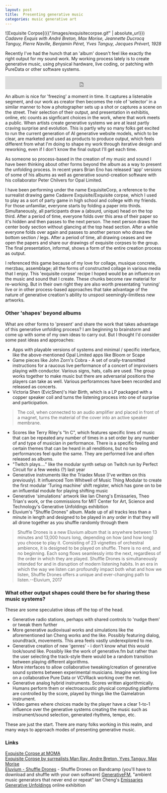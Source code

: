 ```yaml
---
layout: post
title:  Presenting generative music 
categories: music generative art
---
```


![Exquisite Corpse]({{"/images/exquisitecorpse.gif" | absolute_url}})  
*Cadavre Exquis with André Breton, Max Morise, Jeannette Ducrocq Tanguy, Pierre Naville, Benjamin Péret, Yves Tanguy, Jacques Prévert, 1928*  

Recently I've had the hunch that an 'album' doesn't feel like exactly the right output for my sound work. My working process lately is to create generative music, using physical hardware, live coding, or patching with PureData or other software systems. 

<iframe style="border: 0; width: 100%; height: 42px;" src="https://bandcamp.com/EmbeddedPlayer/album=2102409753/size=small/bgcol=ffffff/linkcol=0687f5/transparent=true/" seamless><a href="https://exquisitecorp.bandcamp.com/album/facsimiles">facsimiles by Exquisite Corp</a></iframe>

An album is nice for 'freezing' a moment in time. It captures a listenable segment, and our work as creator then becomes the role of 'selector' in a similar manner to how a photographer sets up a shot or captures a scene on the street. Their selection of their output, and presentation in exhibitis, online, etc counts as signficant choices in the work, where that work meets a public. 
When artists create generative systems we are at least partly craving surprise and evolution. This is partly why so many folks get excited to run the current generation of AI generative website models, which to be clear, are marketed and used as products to produce output, which feels different from what I'm doing to shape my work through iterative design and reworking, even if I don't know the final output I'll get each time.  

As someone so process-based in the creation of my music and sound I have been thinking about other forms beyond the album as a way to present the unfolding process.
In recent years Brian Eno has released 'app' versions of some of his albums as well as generative sound-creation software with his collaborator Peter Chilvers for Opal Limited.

I have been performing under the name ExquisiteCorp, a reference to the surrealist drawing game Cadavre Exquisite/Exquisite corpse, which I used to play as a sort of party game in high school and college with my friends. For those unfamiliar, everyone starts by folding a paper into thirds. Simultaneously, all participants draw a (absurd, unique) head  on the top third. After a period of time, everyone folds over this area of their paper so it's hidden and then passes to the next person. The next person draws the center body section without glancing at the top head section. After a while everyone folds over again and passes to another person who draws the bottom section / legs. After a period of time, all drawing ceases and we open the papers and share our drawings of exquisite corpses to the group. The final presentation, informal, shows a form of the entire creation process as output.

I referenced this game because of my love for collage, musique concrete, merzbau, assemblage; all the forms of constructed collage in various media that I enjoy. This 'exquisite corpse' recipe I hoped would be an influence on the music and sound that I create. These chunks become raw material for re-working. But in their own right they are also worth presentating 'running' live or in other process-based approaches that take advantage of the nature of generative creation's ability to unspool seemingly-limitless new artworks.

### Other 'shapes' beyond albums

What are other forms to 'present' and share the work that takes advantage of this generative unfolding process? I am beginning to brainstorm and come up with some of my own ideas to carry out. But I thought I'd consider some past ideas and approaches:

* Apps with playable versions of  systems and minimal / specific interface, like the above-mentioned Opal Limited apps like Bloom or Scape 
* Game pieces like John Zorn's Cobra - A set of orally-transmitted instructions for a raucous live performance of a concert of improvisers playing with conductor. Various signs, hats, calls are used. The group works together to make music but there are adversarial positions the players can take as well. Various perforamnces have been recorded and released as concerts. 
* Victoria Shen (EvicShen)'s Hair Birth, which is a LP packaged with a copper speaker coil and turns the listening process into one of surprise and participation. 
  
 > The coil, when connected to an audio amplifier and placed in front of a magnet, turns the material of the cover into an active speaker membrane.
  
* Scores like Terry Riley's "In C", which features specific lines of music that can be repeated any number of times in a set order by any number of and type of musician in performance. There is a specific feeling and certain themes that can be heard in all renditions, but no two performances feel quite the same. They are performed live and often released as albums. 
* "Twitch plays...." like the modular synth setup on Twitch run by Perfect Circuit for a few weeks (?) last year
* Generative instruments like the Triadex Muse (I've written on this previously). It influenced Tom Whitwell of Music Thing Modular to create the first modular 'Turing machine' shift register, which has gone on to be an influential module for playing shifting music
* Generative 'simulations' artwork like Ian Cheng's Emissaries, Theo Trian's work, or the commissions for MIT Center for Art, Science and Technology's Generative Unfoldings exhibition
* Eluvium's "Shuffle Drones" album. Made up of all tracks less than a minute in length and designed to be played in any order in that they will all drone together as you shuffle randomly through them 

> Shuffle Drones is a new Eluvium album that is anywhere between 13 minutes and 13,000 hours long, depending on how (and how long) you choose to play it. Consisting of 23 vignettes of orchestral ambience, it is designed to be played on shuffle. There is no end, and no beginning. Each song flows seamlessly into the next, regardless of the order in which they are played. 
> Shuffle Drones is simultaneously intended for and in disruption of modern listening habits. In an era in which the way we listen can profoundly impact both what and how we listen, Shuffle Drones offers a unique and ever-changing path to listen.--Eluvium, 2017

### What other output shapes could there be for sharing these music systems?

These are some speculative ideas off the top of the head.

* Generative radio stations, perhaps with shared controls to 'nudge them' or tweak them further
* More generative audiovisual works and simulations like the aforementioned Ian Cheng works and the like. Possibly featuring dialog, soundtrack, movements.  This area feels vastly underexplored to me.
* Generative creation of new 'genres' - i don't know what this would look/sound like. Possibly like the work of generative.fm but rather than the user selecting the track-style there would be a random transition between playing different algorithms.
* More interfaces to allow collaborative tweaking/creation of generative sound systems between experimental musicians. Imagine working live on a collaborative Pure Data or VCVRack working over the net.
* Generative analog hybrid instruments. Scores written algorithmically. Humans perform them or electroacoustic physical computing platforms are controlled by the score, played by things like the Gamelatron instrument. 
* Video games where choices made by the player have a clear 1-to-1 influence over the generative systems creating the music such as instrument/sound selection, generated rhythms, tempo, etc.

These are just the start. There are many folks working in this realm, and many ways to approach modes of presenting generative music.

### Links

[Exquisite Corpse at MOMA](https://www.moma.org/collection/terms/exquisite-corpse)  
[Exquisite Corpse by surrealists Man Ray, Andre Breton, Yves Tanguy, Max Morise](https://www.artic.edu/artworks/119118/exquisite-corpse)  
[Eluvium - Shuffle Drones](https://eluvium.bandcamp.com/album/shuffle-drones) - Shuffle Drones on Bandcamp (you'll have to download and shuffle with your own software)
[GenerativeFM](https://generative.fm), "ambient music generators that never end or repeat"
Ian Cheng's [Emissaries](http://iancheng.com/emissaries) 
[Generative Unfoldings](https://generative-unfoldings.mit.edu/)  online exhibition
